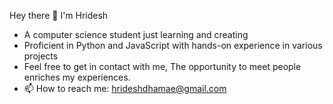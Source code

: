   Hey there 👋
  I'm Hridesh
  
- A computer science student just learning and creating
- Proficient in Python and JavaScript with hands-on experience in various projects
- Feel free to get in contact with me, The opportunity to meet people enriches my experiences.
- 📫 How to reach me: hrideshdhamae@gmail.com


